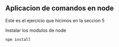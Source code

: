 ##  Aplicacion de comandos en node

Este es el ejercicio que hicimos en la seccion 5

Instalar los modulos de node
```
npm install
```